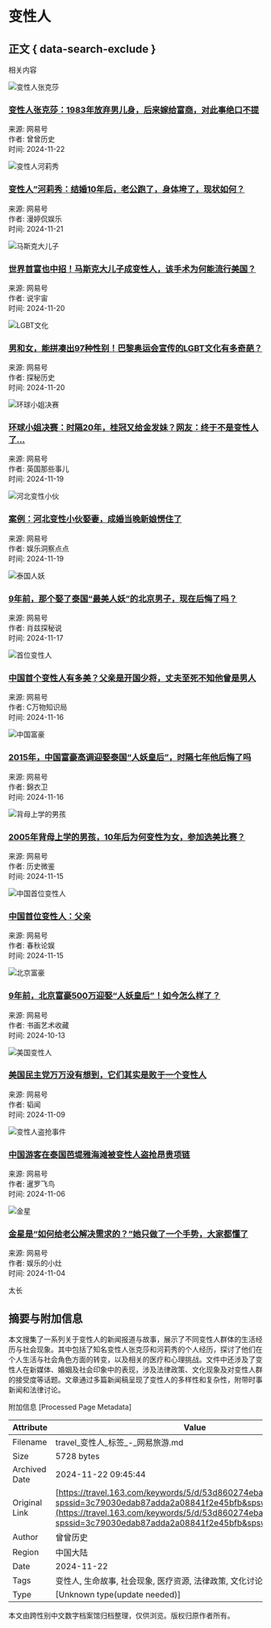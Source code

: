 # 变性人

## 正文 { data-search-exclude }


相关内容

![变性人张克莎](https://nimg.ws.126.net/?url=https%3A%2F%2Fdingyue.ws.126.net%2F2024%2F1109%2Fd848f4f7j00smoew4000yd000j500bip.jpg&thumbnail=140x88&quality=95&type=jpg)

### [变性人张克莎：1983年放弃男儿身，后来嫁给富商，对此事绝口不提](https://www.163.com/dy/article/JGINGHGG05564UTQ.html)

来源: 网易号  
作者: 曾曾历史  
时间: 2024-11-22

![变性人河莉秀](https://nimg.ws.126.net/?url=https%3A%2F%2Fdingyue.ws.126.net%2F2024%2F1121%2Ff6f7883aj00sn9bau007dd000hj009am.jpg&thumbnail=190x120&quality=95&type=jpg)

### [变性人”河莉秀：结婚10年后，老公跑了，身体垮了，现状如何？](https://www.163.com/dy/article/JHFPFD9B0556A8B8.html)

来源: 网易号  
作者: 漫婷侃娱乐  
时间: 2024-11-21

![马斯克大儿子](https://nimg.ws.126.net/?url=https%3A%2F%2Fdingyue.ws.126.net%2F2024%2F1119%2F98e86628j00sn6gkn002cd000tk00lom.jpg&thumbnail=190x120&quality=95&type=jpg)

### [世界首富也中招！马斯克大儿子成变性人，该手术为何能流行美国？](https://www.163.com/dy/article/JHFPFD9B0556A8B8.html)

来源: 网易号  
作者: 说宇宙  
时间: 2024-11-20

![LGBT文化](https://nimg.ws.126.net/?url=https%3A%2F%2Fdingyue.ws.126.net%2F2024%2F1119%2Fd2f92ddfj00sn7eim003ad000k700k7g.jpg&thumbnail=140x88&quality=95&type=jpg)

### [男和女，能拼凑出97种性别！巴黎奥运会宣传的LGBT文化有多奇葩？](https://www.163.com/dy/article/JHBQFP6G0553SWQ5.html)

来源: 网易号  
作者: 探秘历史  
时间: 2024-11-20

![环球小姐决赛](https://nimg.ws.126.net/?url=https%3A%2F%2Fdingyue.ws.126.net%2F2024%2F1119%2Faf727dc0j00sn6qt6001hd000ed00lvg.jpg&thumbnail=140x88&quality=95&type=jpg)

### [环球小姐决赛：时隔20年，桂冠又给金发妹？网友：终于不是变性人了...](https://www.163.com/dy/article/JHD4E49E051484S5.html)

来源: 网易号  
作者: 英国那些事儿  
时间: 2024-11-19

![河北变性小伙](https://nimg.ws.126.net/?url=https%3A%2F%2Fdingyue.ws.126.net%2F2024%2F1117%2F36ea1695j00sn3m4f00c3d000lw00c9m.jpg&thumbnail=600x328&quality=95&type=jpg)

### [案例：河北变性小伙娶妻，成婚当晚新娘愣住了](https://www.163.com/dy/article/JHC74NVM055616WX.html)

来源: 网易号  
作者: 娱乐洞察点点  
时间: 2024-11-19

![泰国人妖](https://nimg.ws.126.net/?url=https%3A%2F%2Fdingyue.ws.126.net%2F2024%2F1115%2Fd7d63d30j00smzcl00016d000la00cdm.jpg&thumbnail=140x88&quality=95&type=jpg)

### [9年前，那个娶了泰国“最美人妖”的北京男子，现在后悔了吗？](https://www.163.com/dy/article/JH7RRMQV05566C0D.html)

来源: 网易号  
作者: 肖兹探秘说  
时间: 2024-11-17

![首位变性人](https://nimg.ws.126.net/?url=https%3A%2F%2Fdingyue.ws.126.net%2F2024%2F1115%2F386933d5j00smznuc000rd000hs00l4g.jpg&thumbnail=140x88&quality=95&type=jpg)

### [中国首个变性人有多美？父亲是开国少将，丈夫至死不知他曾是男人](https://www.163.com/dy/article/JH1U3B55055682OY.html)

来源: 网易号  
作者: C万物知识局  
时间: 2024-11-16

![中国富豪](https://nimg.ws.126.net/?url=https%3A%2F%2Fdingyue.ws.126.net%2F2024%2F1105%2Fd85f8339j00smgjsx000xd000ll00aop.jpg&thumbnail=140x88&quality=95&type=jpg)

### [2015年，中国富豪高调迎娶泰国“人妖皇后”，时隔七年他后悔了吗](https://www.163.com/dy/article/JG7PKQ9005562PI3.html)

来源: 网易号  
作者: 錦衣卫  
时间: 2024-11-16

![背母上学的男孩](https://nimg.ws.126.net/?url=https%3A%2F%2Fdingyue.ws.126.net%2F2024%2F1115%2F386933d5j00smznuc000rd000hs00l4g.jpg&thumbnail=140x88&quality=95&type=jpg)

### [2005年背母上学的男孩，10年后为何变性为女，参加选美比赛？](https://www.163.com/dy/article/JH2E4DJP0543IBJW.html)

来源: 网易号  
作者: 历史微鉴  
时间: 2024-11-15

![中国首位变性人](https://nimg.ws.126.net/?url=https%3A%2F%2Fdingyue.ws.126.net%2F2024%2F1114%2F5502be00j00smy5cs00bjd000p800ltm.jpg&thumbnail=140x88&quality=95&type=jpg)

### [中国首位变性人：父亲](https://www.163.com/dy/article/JH08LHE00556818J.html)

来源: 网易号  
作者: 春秋论娱  
时间: 2024-11-15

![北京富豪](https://nimg.ws.126.net/?url=https%3A%2F%2Fdingyue.ws.126.net%2F2024%2F1108%2F99635542j00smme0p000wd000qq00gzm.jpg&thumbnail=190x120&quality=95&type=jpg)

### [9年前，北京富豪500万迎娶“人妖皇后”​！如今怎么样了？](https://www.163.com/dy/article/JGFTETAO0514CN4V.html)

来源: 网易号  
作者: 书画艺术收藏  
时间: 2024-10-13

![美国变性人](https://nimg.ws.126.net/?url=https%3A%2F%2Fdingyue.ws.126.net%2F2024%2F1109%2F40e4e96aj00smnynd001zd000h500m1m.jpg&thumbnail=190x120&quality=95&type=jpg)

### [美国民主党万万没有想到，它们其实是败于一个变性人](https://www.163.com/dy/article/JGI3ELDT05248NJC.html)

来源: 网易号  
作者: 韬闻  
时间: 2024-11-09

![变性人盗抢事件](https://nimg.ws.126.net/?url=https%3A%2F%2Fdingyue.ws.126.net%2F2024%2F1106%2F4da43406j00smj5010021d000u000gwm.jpg&thumbnail=190x120&quality=95&type=jpg)

### [中国游客在泰国芭堤雅海滩被变性人盗抢昂贵项链](https://www.163.com/dy/article/JGBCE39705248NJC.html)

来源: 网易号  
作者: 暹罗飞鸟  
时间: 2024-11-06

![金星](https://nimg.ws.126.net/?url=https%3A%2F%2Fdingyue.ws.126.net%2F2020%2F1215%2F147b9949j00qld2mw0014d000hl009xp.jpg&thumbnail=140x88&quality=95&type=jpg)

### [金星是“如何给老公解决需求的？”她只做了一个手势，大家都懂了](https://www.163.com/dy/article/JG4HMBUI055616Y9.html)

来源: 网易号  
作者: 娱乐的小灶  
时间: 2024-11-04

太长

## 摘要与附加信息

<!-- tcd_abstract -->
本文搜集了一系列关于变性人的新闻报道与故事，展示了不同变性人群体的生活经历与社会现象。其中包括了知名变性人张克莎和河莉秀的个人经历，探讨了他们在个人生活与社会角色方面的转变，以及相关的医疗和心理挑战。文件中还涉及了变性人在新媒体、婚姻及社会印象中的表现，涉及法律政策、文化现象及对变性人群的接受度等话题。文章通过多篇新闻稿呈现了变性人的多样性和复杂性，附带时事新闻和法律讨论。
<!-- tcd_abstract_end -->

附加信息 [Processed Page Metadata]

| Attribute       | Value                                  |
|-----------------|----------------------------------------|
| Filename        | travel_变性人_标签_-_网易旅游.md                             |
| Size            | 5728 bytes                           |
| Archived Date   | 2024-11-22 09:45:44                             |
| Original Link   | [https://travel.163.com/keywords/5/d/53d860274eba/1.html?spssid=3c79030edab87adda2a08841f2e45bfb&spsw=15&spss=other](https://travel.163.com/keywords/5/d/53d860274eba/1.html?spssid=3c79030edab87adda2a08841f2e45bfb&spsw=15&spss=other)                       |
| Author          | 曾曾历史                               |
| Region          | 中国大陆                               |
| Date            | 2024-11-22                                 |
| Tags            | 变性人, 生命故事, 社会现象, 医疗资源, 法律政策, 文化讨论                                 |
| Type            | [Unknown type(update needed)]                                 |
<!-- tcd_table_end -->

本文由跨性别中文数字档案馆归档整理，仅供浏览。版权归原作者所有。
